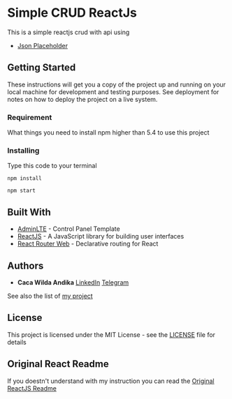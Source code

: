 # Simple CRUD ReactJs

This is a simple reactjs crud with api using 
* [Json Placeholder](https://jsonplaceholder.typicode.com)

## Getting Started

These instructions will get you a copy of the project up and running on your local machine for development and testing purposes. See deployment for notes on how to deploy the project on a live system.

### Requirement

What things you need to install npm higher than 5.4 to use this project

### Installing

Type this code to your terminal

```
npm install
```

```
npm start
```

## Built With

* [AdminLTE](https://adminlte.io/) - Control Panel Template
* [ReactJS](https://reactjs.org/) - A JavaScript library for building user interfaces
* [React Router Web](https://reacttraining.com/react-router/web/guides/quick-start) - Declarative routing for React

## Authors

* **Caca Wilda Andika** [LinkedIn](https://linkedin.com/in/akikazuandika) [Telegram](https://t.me/akikazuandika)

See also the list of [my project](https://github.com/akikazuandika)

## License

This project is licensed under the MIT License - see the [LICENSE](LICENSE) file for details

## Original React Readme

If you doestn't understand with my instruction you can read the [Original ReactJS Readme](REACT-README.md)
